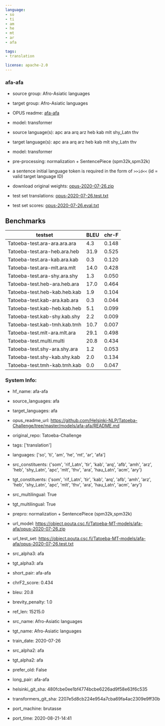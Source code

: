 ```yaml
---
language: 
- so
- ti
- am
- he
- mt
- ar
- afa

tags:
- translation

license: apache-2.0
---
```


### afa-afa

* source group: Afro-Asiatic languages 
* target group: Afro-Asiatic languages 
*  OPUS readme: [afa-afa](https://github.com/Helsinki-NLP/Tatoeba-Challenge/tree/master/models/afa-afa/README.md)

*  model: transformer
* source language(s): apc ara arq arz heb kab mlt shy_Latn thv
* target language(s): apc ara arq arz heb kab mlt shy_Latn thv
* model: transformer
* pre-processing: normalization + SentencePiece (spm32k,spm32k)
* a sentence initial language token is required in the form of `>>id<<` (id = valid target language ID)
* download original weights: [opus-2020-07-26.zip](https://object.pouta.csc.fi/Tatoeba-MT-models/afa-afa/opus-2020-07-26.zip)
* test set translations: [opus-2020-07-26.test.txt](https://object.pouta.csc.fi/Tatoeba-MT-models/afa-afa/opus-2020-07-26.test.txt)
* test set scores: [opus-2020-07-26.eval.txt](https://object.pouta.csc.fi/Tatoeba-MT-models/afa-afa/opus-2020-07-26.eval.txt)

## Benchmarks

| testset               | BLEU  | chr-F |
|-----------------------|-------|-------|
| Tatoeba-test.ara-ara.ara.ara 	| 4.3 	| 0.148 |
| Tatoeba-test.ara-heb.ara.heb 	| 31.9 	| 0.525 |
| Tatoeba-test.ara-kab.ara.kab 	| 0.3 	| 0.120 |
| Tatoeba-test.ara-mlt.ara.mlt 	| 14.0 	| 0.428 |
| Tatoeba-test.ara-shy.ara.shy 	| 1.3 	| 0.050 |
| Tatoeba-test.heb-ara.heb.ara 	| 17.0 	| 0.464 |
| Tatoeba-test.heb-kab.heb.kab 	| 1.9 	| 0.104 |
| Tatoeba-test.kab-ara.kab.ara 	| 0.3 	| 0.044 |
| Tatoeba-test.kab-heb.kab.heb 	| 5.1 	| 0.099 |
| Tatoeba-test.kab-shy.kab.shy 	| 2.2 	| 0.009 |
| Tatoeba-test.kab-tmh.kab.tmh 	| 10.7 	| 0.007 |
| Tatoeba-test.mlt-ara.mlt.ara 	| 29.1 	| 0.498 |
| Tatoeba-test.multi.multi 	| 20.8 	| 0.434 |
| Tatoeba-test.shy-ara.shy.ara 	| 1.2 	| 0.053 |
| Tatoeba-test.shy-kab.shy.kab 	| 2.0 	| 0.134 |
| Tatoeba-test.tmh-kab.tmh.kab 	| 0.0 	| 0.047 |


### System Info: 
- hf_name: afa-afa

- source_languages: afa

- target_languages: afa

- opus_readme_url: https://github.com/Helsinki-NLP/Tatoeba-Challenge/tree/master/models/afa-afa/README.md

- original_repo: Tatoeba-Challenge

- tags: ['translation']

- languages: ['so', 'ti', 'am', 'he', 'mt', 'ar', 'afa']

- src_constituents: {'som', 'rif_Latn', 'tir', 'kab', 'arq', 'afb', 'amh', 'arz', 'heb', 'shy_Latn', 'apc', 'mlt', 'thv', 'ara', 'hau_Latn', 'acm', 'ary'}

- tgt_constituents: {'som', 'rif_Latn', 'tir', 'kab', 'arq', 'afb', 'amh', 'arz', 'heb', 'shy_Latn', 'apc', 'mlt', 'thv', 'ara', 'hau_Latn', 'acm', 'ary'}

- src_multilingual: True

- tgt_multilingual: True

- prepro:  normalization + SentencePiece (spm32k,spm32k)

- url_model: https://object.pouta.csc.fi/Tatoeba-MT-models/afa-afa/opus-2020-07-26.zip

- url_test_set: https://object.pouta.csc.fi/Tatoeba-MT-models/afa-afa/opus-2020-07-26.test.txt

- src_alpha3: afa

- tgt_alpha3: afa

- short_pair: afa-afa

- chrF2_score: 0.434

- bleu: 20.8

- brevity_penalty: 1.0

- ref_len: 15215.0

- src_name: Afro-Asiatic languages

- tgt_name: Afro-Asiatic languages

- train_date: 2020-07-26

- src_alpha2: afa

- tgt_alpha2: afa

- prefer_old: False

- long_pair: afa-afa

- helsinki_git_sha: 480fcbe0ee1bf4774bcbe6226ad9f58e63f6c535

- transformers_git_sha: 2207e5d8cb224e954a7cba69fa4ac2309e9ff30b

- port_machine: brutasse

- port_time: 2020-08-21-14:41